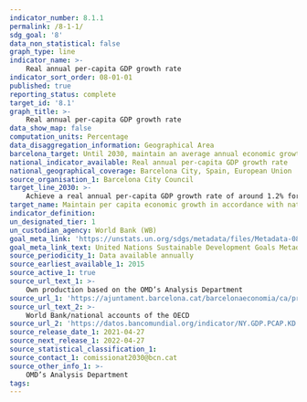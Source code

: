 ```yaml
---
indicator_number: 8.1.1
permalink: /8-1-1/
sdg_goal: '8'
data_non_statistical: false
graph_type: line
indicator_name: >-
    Real annual per-capita GDP growth rate
indicator_sort_order: 08-01-01
published: true
reporting_status: complete
target_id: '8.1'
graph_title: >-
    Real annual per-capita GDP growth rate
data_show_map: false
computation_units: Percentage 
data_disaggregation_information: Geographical Area
barcelona_target: Until 2030, maintain an average annual economic growth of around 1.2%, placing the focus of new growth on the green and circular economy, as well as on the digital sector 
national_indicator_available: Real annual per-capita GDP growth rate
national_geographical_coverage: Barcelona City, Spain, European Union
source_organisation_1: Barcelona City Council
target_line_2030: >-
    Achieve a real annual per-capita GDP growth rate of around 1.2% for the 2015-2030 period
target_name: Maintain per capita economic growth in accordance with national circumstances and, in particular, at least a 7% growth in annual Gross Domestic Product in the least developed countries
indicator_definition:
un_designated_tier: 1
un_custodian_agency: World Bank (WB)
goal_meta_link: 'https://unstats.un.org/sdgs/metadata/files/Metadata-08-01-01.pdf'
goal_meta_link_text: United Nations Sustainable Development Goals Metadata (pdf 894kB)
source_periodicity_1: Data available annually
source_earliest_available_1: 2015
source_active_1: true
source_url_text_1: >-
    Own production based on the OMD’s Analysis Department
source_url_1: 'https://ajuntament.barcelona.cat/barcelonaeconomia/ca/producte-interior-brut'
source_url_text_2: >-
    World Bank/national accounts of the OECD
source_url_2: 'https://datos.bancomundial.org/indicator/NY.GDP.PCAP.KD.ZG?locations=EU'
source_release_date_1: 2021-04-27
source_next_release_1: 2022-04-27
source_statistical_classification_1: 
source_contact_1: comissionat2030@bcn.cat
source_other_info_1: >-
    OMD’s Analysis Department
tags:
---
```

